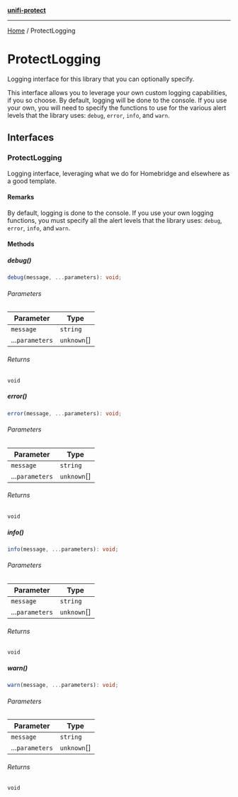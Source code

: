 [**unifi-protect**](README.md)

***

[Home](README.md) / ProtectLogging

# ProtectLogging

Logging interface for this library that you can optionally specify.

This interface allows you to leverage your own custom logging capabilities, if you so choose. By default, logging will be done to the console. If you use your own,
you will need to specify the functions to use for the various alert levels that the library uses: `debug`, `error`, `info`, and `warn`.

## Interfaces

### ProtectLogging

Logging interface, leveraging what we do for Homebridge and elsewhere as a good template.

#### Remarks

By default, logging is done to the console. If you use your own logging functions, you must specify all the alert levels that the library uses: `debug`,
`error`, `info`, and `warn`.

#### Methods

##### debug()

```ts
debug(message, ...parameters): void;
```

###### Parameters

| Parameter | Type |
| ------ | ------ |
| `message` | `string` |
| ...`parameters` | `unknown`[] |

###### Returns

`void`

##### error()

```ts
error(message, ...parameters): void;
```

###### Parameters

| Parameter | Type |
| ------ | ------ |
| `message` | `string` |
| ...`parameters` | `unknown`[] |

###### Returns

`void`

##### info()

```ts
info(message, ...parameters): void;
```

###### Parameters

| Parameter | Type |
| ------ | ------ |
| `message` | `string` |
| ...`parameters` | `unknown`[] |

###### Returns

`void`

##### warn()

```ts
warn(message, ...parameters): void;
```

###### Parameters

| Parameter | Type |
| ------ | ------ |
| `message` | `string` |
| ...`parameters` | `unknown`[] |

###### Returns

`void`
